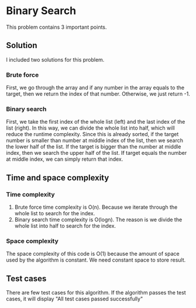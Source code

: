 # Binary Search

This problem contains 3 important points.

## Solution

I included two solutions for this problem.

### Brute force

First, we go through the array and if any number in the array equals to the target, then we return the index of that number. Otherwise, we just return -1.

### Binary search

First, we take the first index of the whole list (left) and the last index of the list (right). In this way, we can divide the whole list into half, which will reduce the runtime complexity. Since this is already sorted, if the target number is smaller than number at middle index of the list, then we search the lower half of the list. If the target is bigger than the number at middle index, then we search the upper half of the list. If target equals the number at middle index, we can simply return that index.

## Time and space complexity

### Time complexity

1. Brute force time complexity is O(n). Because we iterate through the whole list to search for the index.
2. Binary search time complexity is O(logn). The reason is we divide the whole list into half to search for the index.

### Space complexity

The space complexity of this code is O(1) because the amount of space used by the algorithm is constant. We need constant space to store result.

## Test cases

There are few test cases for this algorithm. If the algorithm passes the test cases, it will display "All test cases passed successfully"
